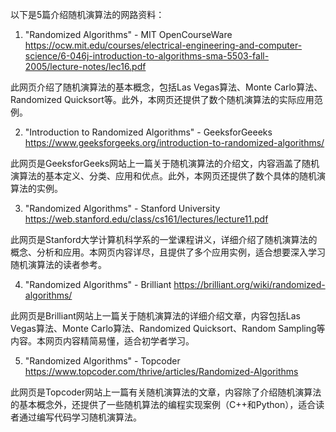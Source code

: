 

以下是5篇介绍随机演算法的网路资料：

1. "Randomized Algorithms" - MIT OpenCourseWare
https://ocw.mit.edu/courses/electrical-engineering-and-computer-science/6-046j-introduction-to-algorithms-sma-5503-fall-2005/lecture-notes/lec16.pdf

此网页介绍了随机演算法的基本概念，包括Las Vegas算法、Monte Carlo算法、Randomized Quicksort等。此外，本网页还提供了数个随机演算法的实际应用范例。

2. "Introduction to Randomized Algorithms" - GeeksforGeeeks
https://www.geeksforgeeks.org/introduction-to-randomized-algorithms/

此网页是GeeksforGeeks网站上一篇关于随机演算法的介绍文，内容涵盖了随机演算法的基本定义、分类、应用和优点。此外，本网页还提供了数个具体的随机演算法的实例。

3. "Randomized Algorithms" - Stanford University
https://web.stanford.edu/class/cs161/lectures/lecture11.pdf

此网页是Stanford大学计算机科学系的一堂课程讲义，详细介绍了随机演算法的概念、分析和应用。本网页内容详尽，且提供了多个应用实例，适合想要深入学习随机演算法的读者参考。

4. "Randomized Algorithms" - Brilliant
https://brilliant.org/wiki/randomized-algorithms/

此网页是Brilliant网站上一篇关于随机演算法的详细介绍文章，内容包括Las Vegas算法、Monte Carlo算法、Randomized Quicksort、Random Sampling等内容。本网页内容精简易懂，适合初学者学习。

5. "Randomized Algorithms" - Topcoder
https://www.topcoder.com/thrive/articles/Randomized-Algorithms

此网页是Topcoder网站上一篇有关随机演算法的文章，内容除了介绍随机演算法的基本概念外，还提供了一些随机算法的编程实现案例（C++和Python），适合读者通过编写代码学习随机演算法。